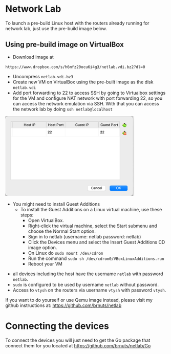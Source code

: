 # Network Lab

To launch a pre-build Linux host with the routers already running for network lab, just use the pre-build image below.

## Using pre-build image on VirtualBox
- Download image at
```
https://www.dropbox.com/s/h6mfz20ocu6i4g3/netlab.vdi.bz2?dl=0
```
* Uncompress `netlab.vdi.bz3`
* Create new VM on VirtualBox using the pre-built image as the disk `netlab.vdi`
* Add port forwarding to 22 to access SSH by going to Virtualbox settings for the VM and configure NAT network with port forwarding 22, so you can access the network emulation via SSH. With that you can access the network lab by doing `ssh netlab@localhost`

<img src="https://github.com/brnuts/netlab/blob/main/Port-foward-example-Virtualbox.png" width="400"/>

* You might need to install Guest Additions
  * To install the Guest Additions on a Linux virtual machine, use these steps:
    * Open VirtualBox.
    * Right-click the virtual machine, select the Start submenu and choose the Normal Start option.
    * Sign in to netlab (username: netlab password: netlab)
    * Click the Devices menu and select the Insert Guest Additions CD image option.
    * On Linux do `sudo mount /dev/cdrom`
    * Run the command `sudo sh /dev/cdrom0/VBoxLinuxAdditions.run`
    * Reboot your VM

- all devices including the host have the username `netlab` with password `netlab`.
- `sudo` is configured to be used by username `netlab` without password.
- Access to `vtysh` on the routers via username `vtysh` with password `vtysh`.

If you want to do yourself or use Qemu image instead, please visit my github instructions at:
https://github.com/brnuts/netlab

# Connecting the devices
To connect the devices you will just need to get the Go package that connect them for you located at https://github.com/brnuts/netlab/Go
